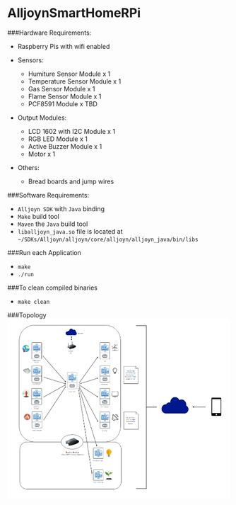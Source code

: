 # AlljoynSmartHomeRPi

###Hardware Requirements:
* Raspberry Pis with wifi enabled
* Sensors:
  - Humiture Sensor Module    x 1
  - Temperature Sensor Module x 1
  - Gas Sensor Module         x 1
  - Flame Sensor Module       x 1
  - PCF8591 Module            x TBD

* Output Modules:
  - LCD 1602 with I2C Module  x 1
  - RGB LED Module            x 1
  - Active Buzzer Module      x 1
  - Motor                     x 1

* Others:
  - Bread boards and jump wires

###Software Requirements:
* `Alljoyn SDK` with `Java` binding
* `Make` build tool
* `Maven` the `Java` build tool
* `liballjoyn_java.so` file is located at `~/SDKs/Alljoyn/alljoyn/core/alljoyn/alljoyn_java/bin/libs`

###Run each Application
* `make`
* `./run`

###To clean compiled binaries
* `make clean`

###Topology
![Topology](./misc/Topology.PNG?raw=true "Topology")
